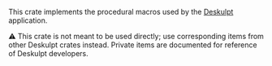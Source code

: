 This crate implements the procedural macros used by the [Deskulpt](https://deskulpt-apps.github.io/) application.

⚠️ This crate is not meant to be used directly; use corresponding items from other Deskulpt crates instead. Private items are documented for reference of Deskulpt developers.
